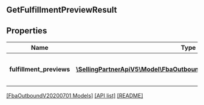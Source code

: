 ## GetFulfillmentPreviewResult

## Properties

Name | Type | Description | Notes
------------ | ------------- | ------------- | -------------
**fulfillment_previews** | [**\SellingPartnerApiV5\Model\FbaOutboundV20200701\FulfillmentPreview[]**](FulfillmentPreview.md) | An array of fulfillment preview information. | [optional]

[[FbaOutboundV20200701 Models]](../) [[API list]](../../Api) [[README]](../../../README.md)
